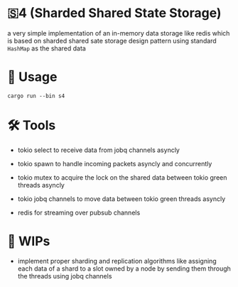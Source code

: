 # 🇸4 (Sharded Shared State Storage)

a very simple implementation of an in-memory data storage like redis which is based on sharded shared sate storage design pattern using standard `HashMap` as the shared data

# 🧪 Usage 

```cargo run --bin s4```

# 🛠️ Tools 

* tokio select to receive data from jobq channels asyncly 
* tokio spawn to handle incoming packets asyncly and concurrently
* tokio mutex to acquire the lock on the shared data between tokio green threads asyncly
* tokio jobq channels to move data between tokio green threads asyncly

* redis for streaming over pubsub channels

# 🚧 WIPs

* implement proper sharding and replication algorithms like assigning each data of a shard to a slot owned by a node by sending them through the threads using jobq channels 
